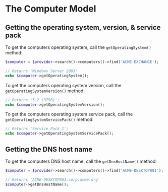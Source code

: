 # The Computer Model

## Getting the operating system, version, & service pack
 
To get the computers operating system, call the `getOperatingSystem()` method:

```php
$computer = $provider->search()->computers()->find('ACME-EXCHANGE');

// Returns 'Windows Server 2003'
echo $computer->getOperatingSystem();
```

To get the computers operating system version, call the `getOperatingSystemVersion()` method:

```php
// Returns '5.2 (3790)';
echo $computer->getOperatingSystemVersion();
```

To get the computers operating system service pack, call the `getOperatingSystemServicePack()` method:

```php
// Returns 'Service Pack 1';
echo $computer->getOperatingSystemServicePack();
```

## Getting the DNS host name

To get the computers DNS host name, call the `getDnsHostName()` method:

```php
$computer = $provider->search()->computers()->find('ACME-DESKTOP001');

// Returns 'ACME-DESKTOP001.corp.acme.org'
$computer->getDnsHostName();
```
